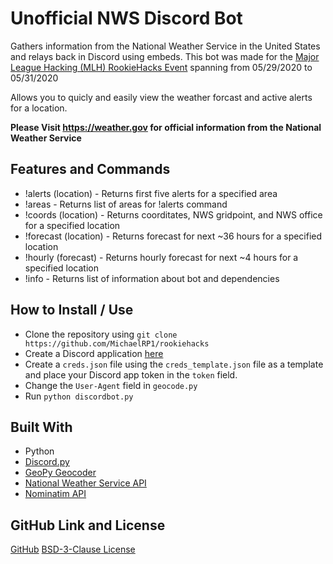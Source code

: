 # Unofficial NWS Discord Bot
Gathers information from the National Weather Service in the United States and relays back in Discord using embeds.
This bot was made for the [Major League Hacking (MLH) RookieHacks Event](https://organize.mlh.io/participants/events/3468-rookiehacks) spanning from 05/29/2020 to 05/31/2020

Allows you to quicly and easily view the weather forcast and active alerts for a location. 

**Please Visit https://weather.gov for official information from the National Weather Service**

## Features and Commands
- !alerts (location) - Returns first five alerts for a specified area
- !areas - Returns list of areas for !alerts command
- !coords (location) - Returns coorditates, NWS gridpoint, and NWS office for a specified location
- !forecast (location) - Returns forecast for next ~36 hours for a specified location
- !hourly (forecast) - Returns hourly forecast for next ~4 hours for a specified location
- !info - Returns list of information about bot and dependencies

## How to Install / Use
- Clone the repository using ``git clone https://github.com/MichaelRP1/rookiehacks``
- Create a Discord application [here](https://discord.com/developers/applications)
- Create a ``creds.json`` file using the ``creds_template.json`` file as a template and place your Discord app token in the ``token`` field.
- Change the ``User-Agent`` field in ``geocode.py``
- Run ``python discordbot.py``

## Built With
- Python
- [Discord.py](https://github.com/Rapptz/discord.py)
- [GeoPy Geocoder](https://github.com/DenisCarriere/geocoder)
- [National Weather Service API](https://api.weather.gov/)
- [Nominatim API](https://nominatim.org/)

## GitHub Link and License
[GitHub](https://github.com/MichaelRP1/rookiehacks)
[BSD-3-Clause License](https://github.com/MichaelRP1/rookiehacks/LICENSE)
